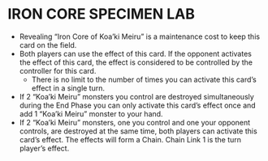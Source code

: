# IRON CORE SPECIMEN LAB

*   Revealing “Iron Core of Koa’ki Meiru” is a maintenance cost to keep this card on the field.
*   Both players can use the effect of this card. If the opponent activates the effect of this card, the effect is considered to be controlled by the controller for this card.
    *   There is no limit to the number of times you can activate this card’s effect in a single turn.
*   If 2 “Koa’ki Meiru” monsters you control are destroyed simultaneously during the End Phase you can only activate this card’s effect once and add 1 “Koa’ki Meiru” monster to your hand.
*   If 2 “Koa’ki Meiru” monsters, one you control and one your opponent controls, are destroyed at the same time, both players can activate this card’s effect. The effects will form a Chain. Chain Link 1 is the turn player’s effect.
